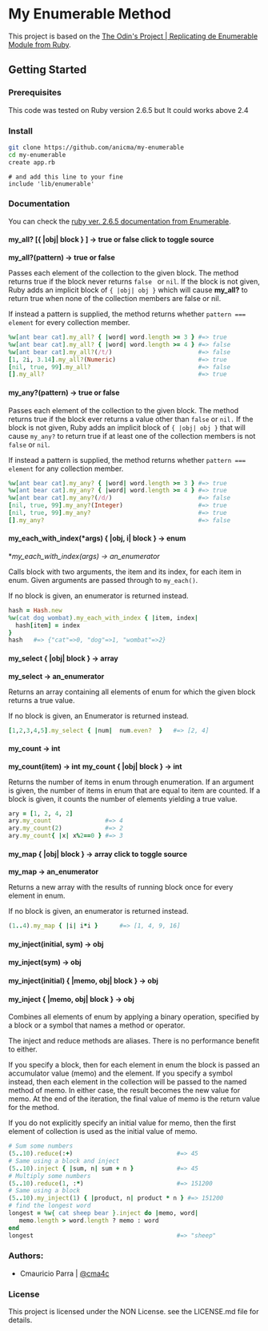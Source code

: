 # My Enumerable Method

This project is based on the [The Odin's Project | Replicating de Enumerable Module from Ruby](https://www.theodinproject.com/courses/ruby-programming/lessons/advanced-building-blocks#assignment-2).

## Getting Started

### Prerequisites

This code was tested on Ruby version 2.6.5 but It could works above 2.4

### Install

```sh
git clone https://github.com/anicma/my-enumerable
cd my-enumerable
create app.rb
```

```vim
# and add this line to your fine
include 'lib/enumerable'
```

### Documentation

You can check the [ruby ver. 2.6.5 documentation from Enumerable](https://ruby-doc.org/core-2.6.5/Enumerable.html).

#### my_all? [{ |obj| block } ] → true or false click to toggle source
**my_all?(pattern) → true or false**

Passes each element of the collection to the given block. The method returns true
 if the block never returns `false ` or `nil`. If the block is not given, Ruby
 adds an implicit block of `{ |obj| obj }` which will cause **my_all?** to return true
 when none of the collection members are false or nil.

If instead a pattern is supplied, the method returns whether `pattern === element` for every collection member.

```ruby
%w[ant bear cat].my_all? { |word| word.length >= 3 } #=> true
%w[ant bear cat].my_all? { |word| word.length >= 4 } #=> false
%w[ant bear cat].my_all?(/t/)                        #=> false
[1, 2i, 3.14].my_all?(Numeric)                       #=> true
[nil, true, 99].my_all?                              #=> false
[].my_all?                                           #=> true
```

#### my_any?(pattern) → true or false

Passes each element of the collection to the given block. The method returns true
 if the block ever returns a value other than `false` or `nil.` If the block is not
 given, Ruby adds an implicit block of `{ |obj| obj }` that will cause `my_any?` to
 return true if at least one of the collection members is not `false` or `nil`.

If instead a pattern is supplied, the method returns whether `pattern === element` for any collection member.

```ruby
%w[ant bear cat].my_any? { |word| word.length >= 3 } #=> true
%w[ant bear cat].my_any? { |word| word.length >= 4 } #=> true
%w[ant bear cat].my_any?(/d/)                        #=> false
[nil, true, 99].my_any?(Integer)                     #=> true
[nil, true, 99].my_any?                              #=> true
[].my_any?                                           #=> false
```

#### my_each_with_index(*args) { |obj, i| block } → enum
**my_each_with_index(*args) → an_enumerator**

Calls block with two arguments, the item and its index, for each item in enum.
 Given arguments are passed through to `my_each()`.

If no block is given, an enumerator is returned instead.

```ruby
hash = Hash.new
%w(cat dog wombat).my_each_with_index { |item, index|
  hash[item] = index
}
hash   #=> {"cat"=>0, "dog"=>1, "wombat"=>2}
```

#### my_select { |obj| block } → array
**my_select → an_enumerator**

Returns an array containing all elements of enum for which the given block returns
 a true value.

If no block is given, an Enumerator is returned instead.

```ruby
[1,2,3,4,5].my_select { |num|  num.even?  }   #=> [2, 4]
```

#### my_count → int
**my_count(item) → int**
**my_count { |obj| block } → int**

Returns the number of items in enum through enumeration. If an argument is given,
 the number of items in enum that are equal to item are counted. If a block is
 given, it counts the number of elements yielding a true value.

```ruby
ary = [1, 2, 4, 2]
ary.my_count               #=> 4
ary.my_count(2)            #=> 2
ary.my_count{ |x| x%2==0 } #=> 3
```

#### my_map { |obj| block } → array click to toggle source
**my_map → an_enumerator**

Returns a new array with the results of running block once for every element in
 enum.

If no block is given, an enumerator is returned instead.

```ruby
(1..4).my_map { |i| i*i }      #=> [1, 4, 9, 16]
```

#### my_inject(initial, sym) → obj
#### my_inject(sym) → obj
#### my_inject(initial) { |memo, obj| block } → obj
#### my_inject { |memo, obj| block } → obj

Combines all elements of enum by applying a binary operation, specified by a
 block or a symbol that names a method or operator.

The inject and reduce methods are aliases. There is no performance benefit to either.

If you specify a block, then for each element in enum the block is passed an
 accumulator value (memo) and the element. If you specify a symbol instead, then
 each element in the collection will be passed to the named method of memo. In
 either case, the result becomes the new value for memo. At the end of the iteration,
 the final value of memo is the return value for the method.

If you do not explicitly specify an initial value for memo, then the first element
 of collection is used as the initial value of memo.

```ruby
# Sum some numbers
(5..10).reduce(:+)                             #=> 45
# Same using a block and inject
(5..10).inject { |sum, n| sum + n }            #=> 45
# Multiply some numbers
(5..10).reduce(1, :*)                          #=> 151200
# Same using a block
(5..10).my_inject(1) { |product, n| product * n } #=> 151200
# find the longest word
longest = %w{ cat sheep bear }.inject do |memo, word|
   memo.length > word.length ? memo : word
end
longest                                        #=> "sheep"
```

### Authors:

- Cmauricio Parra | [@cma4c](https://twitter.com/@cma4c)

### License

This project is licensed under the NON License. see the LICENSE.md file for details.

